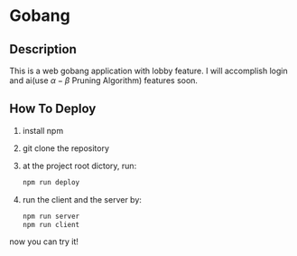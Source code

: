 # Gobang

## Description

This is a web gobang application with lobby feature. I will accomplish login and ai(use $\alpha - \beta$ Pruning Algorithm) features soon.

## How To Deploy

1. install npm
2. git clone the repository
3. at the project root dictory, run:

    ```bash
    npm run deploy
    ```

4. run the client and the server by:

    ```bash
    npm run server
    npm run client
    ```

now you can try it!

